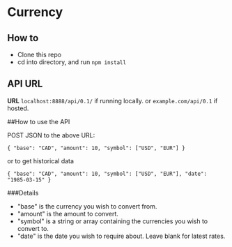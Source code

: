 # Currency

## How to
* Clone this repo
* cd into directory, and run `npm install`

## API URL
__URL__
`localhost:8888/api/0.1/` if running locally.
or
`example.com/api/0.1` if hosted.

##How to use the API

POST JSON to the above URL:

`{
	"base": "CAD",
	"amount": 10,
	"symbol": ["USD", "EUR"]
}`

or to get historical data

`{
	"base": "CAD",
	"amount": 10,
	"symbol": ["USD", "EUR"],
	"date": "1985-03-15"
}`

###Details

* "base" is the currency you wish to convert from.
* "amount" is the amount to convert.
* "symbol" is a string or array containing the currencies you wish to convert to.
* "date" is the date you wish to require about. Leave blank for latest rates.

